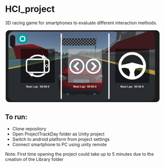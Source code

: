# HCI_project

3D racing game for smartphones to evaluate different interaction methods.

![Screenshot of the prototype](PrototypeImage.png)

## To run:

- Clone repository
- Open ProjectTrackDay folder as Unity project
- Switch to android platform from project settings
- Connect smartphone to PC using unity remote

Note: First time opening the project could take up to 5 minutes due to the creation of the Library folder
